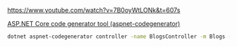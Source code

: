 
https://www.youtube.com/watch?v=7B0oyWtLONk&t=607s


[ASP.NET Core code generator tool (aspnet-codegenerator)](https://www.notion.so/krdn/ASP-NET-Core-code-generator-tool-aspnet-codegenerator-d5981644cff74396925b99c38831edfa)



```bash
dotnet aspnet-codegenerator controller -name BlogsController -m Blogs -dc AppDbContext --relativeFolderPath Controllers --restWithNoViews
```
